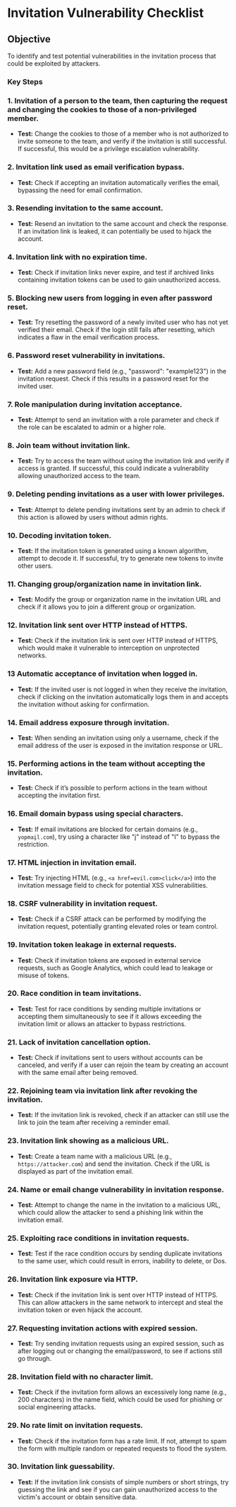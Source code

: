 # **Invitation Vulnerability Checklist**

## **Objective**  
To identify and test potential vulnerabilities in the invitation process that could be exploited by attackers.

### **Key Steps**

### 1. **Invitation of a person to the team, then capturing the request and changing the cookies to those of a non-privileged member.**
   - **Test:** Change the cookies to those of a member who is not authorized to invite someone to the team, and verify if the invitation is still successful. If successful, this would be a privilege escalation vulnerability.

### 2. **Invitation link used as email verification bypass.**
   - **Test:** Check if accepting an invitation automatically verifies the email, bypassing the need for email confirmation.

### 3. **Resending invitation to the same account.**
   - **Test:** Resend an invitation to the same account and check the response. If an invitation link is leaked, it can potentially be used to hijack the account. 

### 4. **Invitation link with no expiration time.**
   - **Test:** Check if invitation links never expire, and test if archived links containing invitation tokens can be used to gain unauthorized access.

### 5. **Blocking new users from logging in even after password reset.**
   - **Test:** Try resetting the password of a newly invited user who has not yet verified their email. Check if the login still fails after resetting, which indicates a flaw in the email verification process.

### 6. **Password reset vulnerability in invitations.**
   - **Test:** Add a new password field (e.g., "password": "example123") in the invitation request. Check if this results in a password reset for the invited user.

### 7. **Role manipulation during invitation acceptance.**
   - **Test:** Attempt to send an invitation with a role parameter and check if the role can be escalated to admin or a higher role.

### 8. **Join team without invitation link.**
   - **Test:** Try to access the team without using the invitation link and verify if access is granted. If successful, this could indicate a vulnerability allowing unauthorized access to the team.

### 9. **Deleting pending invitations as a user with lower privileges.**
   - **Test:** Attempt to delete pending invitations sent by an admin to check if this action is allowed by users without admin rights.

### 10. **Decoding invitation token.**
   - **Test:** If the invitation token is generated using a known algorithm, attempt to decode it. If successful, try to generate new tokens to invite other users.

### 11. **Changing group/organization name in invitation link.**
   - **Test:** Modify the group or organization name in the invitation URL and check if it allows you to join a different group or organization.

### 12. **Invitation link sent over HTTP instead of HTTPS.**
   - **Test:** Check if the invitation link is sent over HTTP instead of HTTPS, which would make it vulnerable to interception on unprotected networks.

###  13 **Automatic acceptance of invitation when logged in.**
- **Test:** If the invited user is not logged in when they receive the invitation, check if clicking on the invitation automatically logs them in and accepts the invitation without asking for confirmation.

### 14. **Email address exposure through invitation.**
- **Test:** When sending an invitation using only a username, check if the email address of the user is exposed in the invitation response or URL.

### 15. **Performing actions in the team without accepting the invitation.**
- **Test:** Check if it’s possible to perform actions in the team without accepting the invitation first.

### 16. **Email domain bypass using special characters.**
- **Test:** If email invitations are blocked for certain domains (e.g., `yopmaįl.com`), try using a character like "į" instead of "I" to bypass the restriction.

### 17. **HTML injection in invitation email.**
- **Test:** Try injecting HTML (e.g., `<a href=evil.com>click</a>`) into the invitation message field to check for potential XSS vulnerabilities.

### 18. **CSRF vulnerability in invitation request.**
- **Test:** Check if a CSRF attack can be performed by modifying the invitation request, potentially granting elevated roles or team control.

### 19. **Invitation token leakage in external requests.**
- **Test:** Check if invitation tokens are exposed in external service requests, such as Google Analytics, which could lead to leakage or misuse of tokens.

### 20. **Race condition in team invitations.**
- **Test:** Test for race conditions by sending multiple invitations or accepting them simultaneously to see if it allows exceeding the invitation limit or allows an attacker to bypass restrictions.

### 21. **Lack of invitation cancellation option.**
- **Test:** Check if invitations sent to users without accounts can be canceled, and verify if a user can rejoin the team by creating an account with the same email after being removed.

### 22. **Rejoining team via invitation link after revoking the invitation.**
- **Test:** If the invitation link is revoked, check if an attacker can still use the link to join the team after receiving a reminder email.

### 23. **Invitation link showing as a malicious URL.**
- **Test:** Create a team name with a malicious URL (e.g., `https://attacker.com`) and send the invitation. Check if the URL is displayed as part of the invitation email.

### 24. **Name or email change vulnerability in invitation response.**
- **Test:** Attempt to change the name in the invitation to a malicious URL, which could allow the attacker to send a phishing link within the invitation email.

### 25. **Exploiting race conditions in invitation requests.**
- **Test:** Test if the race condition occurs by sending duplicate invitations to the same user, which could result in errors, inability to delete, or Dos.

### 26. **Invitation link exposure via HTTP.**
- **Test:** Check if the invitation link is sent over HTTP instead of HTTPS. This can allow attackers in the same network to intercept and steal the invitation token or even hijack the account.

### 27. **Requesting invitation actions with expired session.**
- **Test:** Try sending invitation requests using an expired session, such as after logging out or changing the email/password, to see if actions still go through.

### 28. **Invitation field with no character limit.**
- **Test:** Check if the invitation form allows an excessively long name (e.g., 200 characters) in the name field, which could be used for phishing or social engineering attacks.

### 29. **No rate limit on invitation requests.**
- **Test:** Check if the invitation form has a rate limit. If not, attempt to spam the form with multiple random or repeated requests to flood the system.

### 30. **Invitation link guessability.**
- **Test:** If the invitation link consists of simple numbers or short strings, try guessing the link and see if you can gain unauthorized access to the victim's account or obtain sensitive data.
